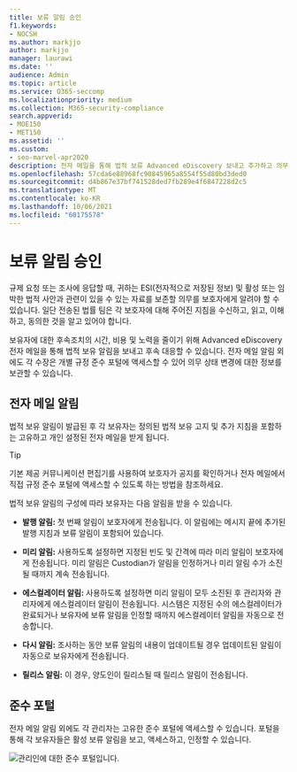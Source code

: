```yaml
---
title: 보류 알림 승인
f1.keywords:
- NOCSH
ms.author: markjjo
author: markjjo
manager: laurawi
ms.date: ''
audience: Admin
ms.topic: article
ms.service: O365-seccomp
ms.localizationpriority: medium
ms.collection: M365-security-compliance
search.appverid:
- MOE150
- MET150
ms.assetid: ''
ms.custom:
- seo-marvel-apr2020
description: 전자 메일을 통해 법적 보류 Advanced eDiscovery 보내고 추가하고 의무 상태를 모니터링하는 데 사용할 수 있는 방법을 배워야 합니다.
ms.openlocfilehash: 57cda6e88968fc90845965a8554f55d80bd3ded0
ms.sourcegitcommit: d4b867e37bf741528ded7fb289e4f6847228d2c5
ms.translationtype: MT
ms.contentlocale: ko-KR
ms.lasthandoff: 10/06/2021
ms.locfileid: "60175578"
---
```

# <a name="acknowledge-a-hold-notification"></a>보류 알림 승인

규제 요청 또는 조사에 응답할 때, 귀하는 ESI(전자적으로 저장된 정보) 및 활성 또는 임박한 법적 사안과 관련이 있을 수 있는 자료를 보존할 의무를 보호자에게 알려야 할 수 있습니다. 일단 전송된 법률 팀은 각 보호자에 대해 주어진 지침을 수신하고, 읽고, 이해하고, 동의한 것을 알고 있어야 합니다.

보유자에 대한 후속조치의 시간, 비용 및 노력을 줄이기 위해 Advanced eDiscovery 전자 메일을 통해 법적 보유 알림을 보내고 후속 대응할 수 있습니다. 전자 메일 알림 외에도 각 수장은 개별 규정 준수 포털에 액세스할 수 있어 의무 상태 변경에 대한 정보를 보관할 수 있습니다.

## <a name="email-notifications"></a>전자 메일 알림

법적 보유 알림이 발급된 후 각 보유자는 정의된 법적 보유 고지 및 추가 지침을 포함하는 고유하고 개인 설정된 전자 메일을 받게 됩니다. 

> [!TIP]
> 기본 제공 커뮤니케이션 편집기를 [](using-communications-editor.md) 사용하여 보호자가 공지를 확인하거나 전자 메일에서 직접 규정 준수 포털에 액세스할 수 있도록 하는 방법을 참조하세요.

법적 보유 알림의 구성에 따라 보유자는 다음 알림을 받을 수 있습니다. 

- **발행 알림:** 첫 번째 알림이 보호자에게 전송됩니다. 이 알림에는 메시지 끝에 추가된 발행 지침과 보류 알림이 포함되어 있습니다.

- **미리 알림:** 사용하도록 설정하면 지정된 빈도 및 간격에 따라 미리 알림이 보호자에게 전송됩니다. 미리 알림은 Custodian가 알림을 인정하거나 미리 알림 수가 소진될 때까지 계속 전송됩니다.

- **에스컬레이터 알림:** 사용하도록 설정하면 미리 알림이 모두 소진된 후 관리자와 관리자에게 에스컬레이터 알림이 전송됩니다. 시스템은 지정된 수의 에스컬레이터가 완료되거나 보유자에 보류 알림을 인정할 때까지 에스컬레이터 알림을 자동으로 전송합니다.

- **다시 알림:** 조사하는 동안 보류 알림의 내용이 업데이트될 경우 업데이트된 알림이 자동으로 보유자에게 전송됩니다.

- **릴리스 알림:** 이 경우, 양도인이 릴리스될 때 릴리스 알림이 전송됩니다. 

## <a name="compliance-portal"></a>준수 포털

전자 메일 알림 외에도 각 관리자는 고유한 준수 포털에 액세스할 수 있습니다. 포털을 통해 각 보유자들은 활성 보류 알림을 보고, 액세스하고, 인정할 수 있습니다.

![관리인에 대한 준수 포털입니다.](../media/CustodianPortal.jpg)

